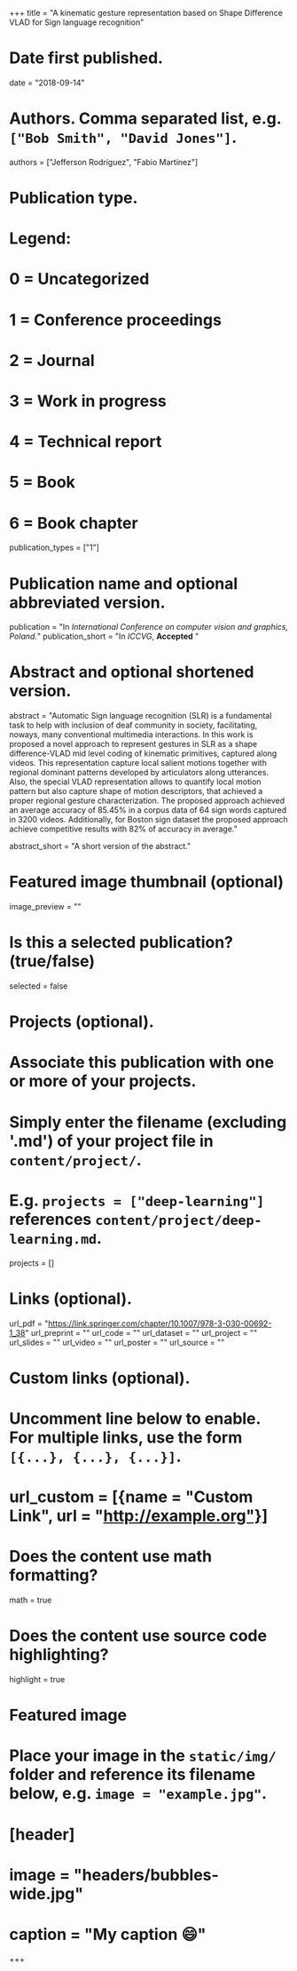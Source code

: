 +++
title = "A kinematic gesture representation based on Shape Difference VLAD for Sign language recognition"

# Date first published.
date = "2018-09-14"

# Authors. Comma separated list, e.g. `["Bob Smith", "David Jones"]`.
authors = ["Jefferson Rodríguez", "Fabio Martínez"]

# Publication type.
# Legend:
# 0 = Uncategorized
# 1 = Conference proceedings
# 2 = Journal
# 3 = Work in progress
# 4 = Technical report
# 5 = Book
# 6 = Book chapter
publication_types = ["1"]

# Publication name and optional abbreviated version.
publication = "In *International Conference on computer vision and graphics, Poland.*"
publication_short = "In *ICCVG*, **Accepted** "

# Abstract and optional shortened version.
abstract = "Automatic Sign language recognition (SLR) is a fundamental task to help with inclusion of deaf community in society, facilitating, noways,  many conventional multimedia interactions. In this work is proposed a novel approach to represent gestures in SLR as a shape difference-VLAD mid level coding of kinematic primitives, captured along videos. This representation capture local salient motions together with regional dominant patterns developed by articulators along utterances. Also, the special VLAD representation allows to quantify local motion pattern but also capture shape of motion descriptors, that achieved a proper regional gesture characterization. The proposed approach achieved an average accuracy of 85.45%  in a corpus data of 64 sign words captured in 3200 videos. Additionally, for Boston sign dataset the proposed approach achieve competitive results with 82% of accuracy in average."

abstract_short = "A short version of the abstract."

# Featured image thumbnail (optional)
image_preview = ""

# Is this a selected publication? (true/false)
selected = false

# Projects (optional).
#   Associate this publication with one or more of your projects.
#   Simply enter the filename (excluding '.md') of your project file in `content/project/`.
#   E.g. `projects = ["deep-learning"]` references `content/project/deep-learning.md`.
projects = []

# Links (optional).
url_pdf = "https://link.springer.com/chapter/10.1007/978-3-030-00692-1_38"
url_preprint = ""
url_code = ""
url_dataset = ""
url_project = ""
url_slides = ""
url_video = ""
url_poster = ""
url_source = ""

# Custom links (optional).
#   Uncomment line below to enable. For multiple links, use the form `[{...}, {...}, {...}]`.
# url_custom = [{name = "Custom Link", url = "http://example.org"}]

# Does the content use math formatting?
math = true

# Does the content use source code highlighting?
highlight = true

# Featured image
# Place your image in the `static/img/` folder and reference its filename below, e.g. `image = "example.jpg"`.
# [header]
# image = "headers/bubbles-wide.jpg"
# caption = "My caption 😄"

+++
